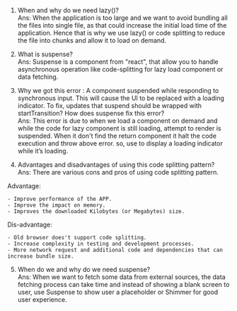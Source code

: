 
1. When and why do we need lazy()?<br>
Ans: When the application is too large and we want to avoid bundling all the files into single file, as that could increase the initial load time of the application. Hence that is why we use lazy() or code splitting to reduce the file into chunks and allow it to load on demand.

2. What is suspense?<br>
Ans: Suspense is a component from "react", that allow you to handle asynchronous operation like code-splitting for lazy load component or data fetching.

3. Why we got this error : A component suspended while responding to synchronous input. This will cause the UI to be replaced with a loading indicator. To fix, updates that suspend should be wrapped with startTransition? How does suspense fix this error?<br>
Ans: This error is due to when we load a component on demand and while the code for lazy component is still loading, attempt to render is suspended. When it don't find the return component it halt the code execution and throw above error. so, use <Suspense> to display a loading indicator while it’s loading.

4. Advantages and disadvantages of using this code splitting pattern?<br>
Ans: There are various cons and pros of using code splitting pattern.

Advantage:

    - Improve performance of the APP.
    - Improve the impact on memory.
    - Improves the downloaded Kilobytes (or Megabytes) size.

Dis-advantage:

    - Old browser does't support code splitting.
    - Increase complexity in testing and development processes.
    - More network request and additional code and dependencies that can increase bundle size.

5. When do we and why do we need suspense?<br>
Ans: When we want to fetch some data from external sources, the data fetching process can take time and instead of showing a blank screen to user, use Suspense to show user a placeholder or Shimmer for good user experience. 
